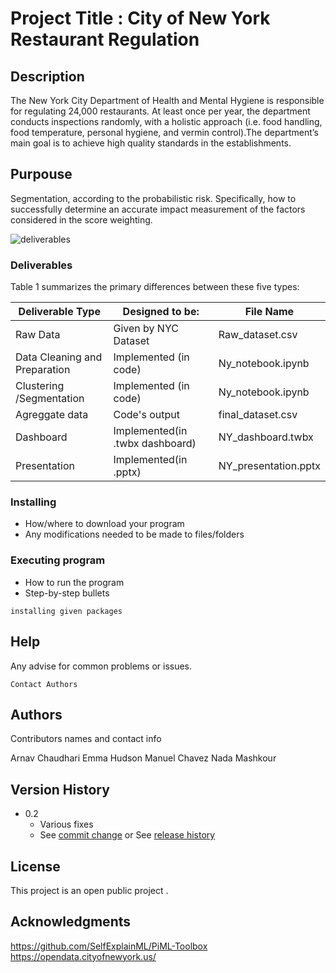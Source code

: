 # Project Title : City of New York Restaurant Regulation

## Description

The New York City Department of Health and Mental Hygiene is responsible for regulating 24,000 restaurants. At least once per year, the department conducts inspections randomly, with a holistic approach (i.e. food handling, food temperature, personal hygiene, and vermin control).The department’s main goal is to achieve high quality standards in the establishments.

## Purpouse
Segmentation, according to the probabilistic risk. Specifically, how to successfully determine an accurate impact measurement of the factors considered in the score weighting.


![deliverables](https://github.com/mchc7/Practicum---Group-10-/blob/main/deliverables_mapping.png)
### Deliverables

Table 1 summarizes the primary differences between these five types:

| Deliverable Type | Designed to be:|File Name
| --- | --- | --- |
| Raw Data | Given by NYC Dataset |Raw_dataset.csv
| Data Cleaning and Preparation | Implemented (in code)|Ny_notebook.ipynb
| Clustering /Segmentation  | Implemented (in code) |Ny_notebook.ipynb
| Agreggate data  |Code's output |final_dataset.csv
| Dashboard |Implemented(in .twbx dashboard) |NY_dashboard.twbx
| Presentation |Implemented(in .pptx) |NY_presentation.pptx

### Installing

* How/where to download your program
* Any modifications needed to be made to files/folders

### Executing program

* How to run the program
* Step-by-step bullets
```
installing given packages
```

## Help

Any advise for common problems or issues.
```
Contact Authors 
```

## Authors

Contributors names and contact info

Arnav Chaudhari
Emma Hudson
Manuel Chavez
Nada Mashkour

## Version History

* 0.2
    * Various fixes 
    * See [commit change]() or See [release history]()


## License

This project is an open public project .

## Acknowledgments
https://github.com/SelfExplainML/PiML-Toolbox
https://opendata.cityofnewyork.us/


